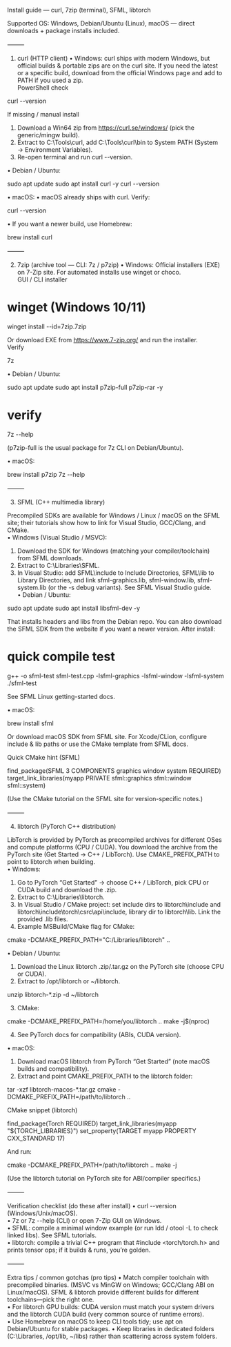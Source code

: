 Install guide — curl, 7zip (terminal), SFML, libtorch

Supported OS: Windows, Debian/Ubuntu (Linux), macOS — direct downloads + package installs included.

⸻

1) curl (HTTP client)
 • Windows: curl ships with modern Windows, but official builds & portable zips are on the curl site. If you need the latest or a specific build, download from the official Windows page and add to PATH if you used a zip.  
PowerShell check

curl --version

If missing / manual install
 1. Download a Win64 zip from https://curl.se/windows/ (pick the generic/mingw build).  
 2. Extract to C:\Tools\curl\, add C:\Tools\curl\bin to System PATH (System → Environment Variables).
 3. Re-open terminal and run curl --version.

 • Debian / Ubuntu:

sudo apt update
sudo apt install curl -y
curl --version


 • macOS:
 • macOS already ships with curl. Verify:

curl --version


 • If you want a newer build, use Homebrew:

brew install curl



⸻

2) 7zip (archive tool — CLI: 7z / p7zip)
 • Windows: Official installers (EXE) on 7-Zip site. For automated installs use winget or choco.  
GUI / CLI installer

# winget (Windows 10/11)
winget install --id=7zip.7zip

Or download EXE from https://www.7-zip.org/ and run the installer.  
Verify

7z


 • Debian / Ubuntu:

sudo apt update
sudo apt install p7zip-full p7zip-rar -y
# verify
7z --help

(p7zip-full is the usual package for 7z CLI on Debian/Ubuntu).  

 • macOS:

brew install p7zip
7z --help



⸻

3) SFML (C++ multimedia library)

Precompiled SDKs are available for Windows / Linux / macOS on the SFML site; their tutorials show how to link for Visual Studio, GCC/Clang, and CMake.  
 • Windows (Visual Studio / MSVC):
 1. Download the SDK for Windows (matching your compiler/toolchain) from SFML downloads.  
 2. Extract to C:\Libraries\SFML\.
 3. In Visual Studio: add SFML\include to Include Directories, SFML\lib to Library Directories, and link sfml-graphics.lib, sfml-window.lib, sfml-system.lib (or the -s debug variants). See SFML Visual Studio guide.  
 • Debian / Ubuntu:

sudo apt update
sudo apt install libsfml-dev -y

That installs headers and libs from the Debian repo. You can also download the SFML SDK from the website if you want a newer version. After install:

# quick compile test
g++ -o sfml-test sfml-test.cpp -lsfml-graphics -lsfml-window -lsfml-system
./sfml-test

See SFML Linux getting-started docs.  

 • macOS:

brew install sfml

Or download macOS SDK from SFML site. For Xcode/CLion, configure include & lib paths or use the CMake template from SFML docs.  

Quick CMake hint (SFML)

find_package(SFML 3 COMPONENTS graphics window system REQUIRED)
target_link_libraries(myapp PRIVATE sfml::graphics sfml::window sfml::system)

(Use the CMake tutorial on the SFML site for version-specific notes.)  

⸻

4) libtorch (PyTorch C++ distribution)

LibTorch is provided by PyTorch as precompiled archives for different OSes and compute platforms (CPU / CUDA). You download the archive from the PyTorch site (Get Started → C++ / LibTorch). Use CMAKE_PREFIX_PATH to point to libtorch when building.  
 • Windows:
 1. Go to PyTorch “Get Started” → choose C++ / LibTorch, pick CPU or CUDA build and download the .zip.  
 2. Extract to C:\Libraries\libtorch.
 3. In Visual Studio / CMake project: set include dirs to libtorch\include and libtorch\include\torch\csrc\api\include, library dir to libtorch\lib. Link the provided .lib files.
 4. Example MSBuild/CMake flag for CMake:

cmake -DCMAKE_PREFIX_PATH="C:/Libraries/libtorch" ..


 • Debian / Ubuntu:
 1. Download the Linux libtorch .zip/.tar.gz on the PyTorch site (choose CPU or CUDA).  
 2. Extract to /opt/libtorch or ~/libtorch.

unzip libtorch-*.zip -d ~/libtorch


 3. CMake:

cmake -DCMAKE_PREFIX_PATH=/home/you/libtorch ..
make -j$(nproc)


 4. See PyTorch docs for compatibility (ABIs, CUDA version).  

 • macOS:
 1. Download macOS libtorch from PyTorch “Get Started” (note macOS builds and compatibility).  
 2. Extract and point CMAKE_PREFIX_PATH to the libtorch folder:

tar -xzf libtorch-macos-*.tar.gz
cmake -DCMAKE_PREFIX_PATH=/path/to/libtorch ..

CMake snippet (libtorch)

find_package(Torch REQUIRED)
target_link_libraries(myapp "${TORCH_LIBRARIES}")
set_property(TARGET myapp PROPERTY CXX_STANDARD 17)

And run:

cmake -DCMAKE_PREFIX_PATH=/path/to/libtorch ..
make -j

(Use the libtorch tutorial on PyTorch site for ABI/compiler specifics.)  

⸻

Verification checklist (do these after install)
 • curl --version (Windows/Unix/macOS).  
 • 7z or 7z --help (CLI) or open 7-Zip GUI on Windows.  
 • SFML: compile a minimal window example (or run ldd / otool -L to check linked libs). See SFML tutorials.  
 • libtorch: compile a trivial C++ program that #include <torch/torch.h> and prints tensor ops; if it builds & runs, you’re golden.  

⸻

Extra tips / common gotchas (pro tips)
 • Match compiler toolchain with precompiled binaries. (MSVC vs MinGW on Windows; GCC/Clang ABI on Linux/macOS). SFML & libtorch provide different builds for different toolchains—pick the right one.  
 • For libtorch GPU builds: CUDA version must match your system drivers and the libtorch CUDA build (very common source of runtime errors).  
 • Use Homebrew on macOS to keep CLI tools tidy; use apt on Debian/Ubuntu for stable packages.
 • Keep libraries in dedicated folders (C:\Libraries, /opt/lib, ~/libs) rather than scattering across system folders.